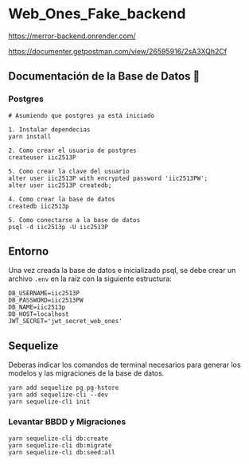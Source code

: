 # Web_Ones_Fake_backend

https://merror-backend.onrender.com/

https://documenter.getpostman.com/view/26595916/2sA3XQh2Cf

## Documentación de la Base de Datos :symbols:

### Postgres
```
# Asumiendo que postgres ya está iniciado

1. Instalar dependecias
yarn install

2. Como crear el usuario de postgres
createuser iic2513P

5. Como crear la clave del usuario
alter user iic2513P with encrypted password 'iic2513PW';
alter user iic2513P createdb;

4. Como crear la base de datos
createdb iic2513p

5. Como conectarse a la base de datos
psql -d iic2513p -U iic2513P

```

## Entorno
Una vez creada la base de datos e inicializado psql, se debe crear un archivo `.env` en la raíz con la siguiente estructura:

```
DB_USERNAME=iic2513P
DB_PASSWORD=iic2513PW
DB_NAME=iic2513p
DB_HOST=localhost
JWT_SECRET='jwt_secret_web_ones'
```
## Sequelize

Deberas indicar los comandos de terminal necesarios para generar los modelos y las migraciones de la base de datos.
```
yarn add sequelize pg pg-hstore
yarn add sequelize-cli --dev
yarn sequelize-cli init
```
### Levantar BBDD y Migraciones
```
yarn sequelize-cli db:create
yarn sequelize-cli db:migrate
yarn sequelize-cli db:seed:all

```

